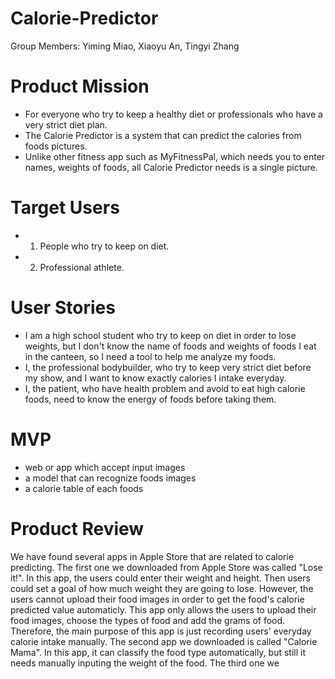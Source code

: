 # Calorie-Predictor
Group Members: Yiming Miao, Xiaoyu An, Tingyi Zhang

# Product Mission
- For everyone who try to keep a healthy diet or professionals who have a very strict diet plan.
- The Calorie Predictor is a system that can predict the calories from foods pictures.
- Unlike other fitness app such as MyFitnessPal, which needs you to enter names, weights of foods, all Calorie Predictor needs is a single picture.

# Target Users
- 1. People who try to keep on diet.
- 2. Professional athlete.

# User Stories
* I am a high school student who try to keep on diet in order to lose weights, but I don't know the name of foods and weights of foods I eat in the canteen, so I need a tool to help me analyze my foods.
* I, the professional bodybuilder, who try to keep very strict diet before my show, and I want to know exactly calories I intake everyday.
* I, the patient, who have health problem and avoid to eat high calorie foods, need to know the energy of foods before taking them.

# MVP
-  web or app which accept input images
-  a model that can recognize foods images
-  a calorie table of each foods

# Product Review
We have found several apps in Apple Store that are related to calorie predicting. The first one we downloaded from Apple Store was called "Lose it!". In this app, the users could enter their weight and height. Then users could set a goal of how much weight they are going to lose. However, the users cannot upload their food images in order to get the food's calorie predicted value automaticly. This app only allows the users to upload their food images, choose the types of food and add the grams of food. Therefore, the main purpose of this app is just recording users' everyday calorie intake manually.
The second app we downloaded is called "Calorie Mama". In this app, it can classify the food type automatically, but still it needs manually inputing the weight of the food.
The third one we 
